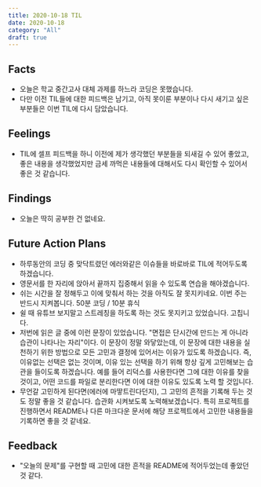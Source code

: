 ```yaml
---
title: 2020-10-18 TIL
date: 2020-10-18
category: "All"
draft: true
---
```


## Facts

- 오늘은 학교 중간고사 대체 과제를 하느라 코딩은 못했습니다.
- 다만 이전 TIL들에 대한 피드백은 남기고, 아직 못이룬 부분이나 다시 새기고 싶은 부분들은 이번 TIL에 다시 담았습니다.

## Feelings

- TIL에 셀프 피드백을 하니 이전에 제가 생각했던 부분들을 되새길 수 있어 좋았고, 좋은 내용을 생각했었지만 금세 까먹은 내용들에 대해서도 다시 확인할 수 있어서 좋은 것 같습니다.

## Findings

- 오늘은 딱히 공부한 건 없네요.

## Future Action Plans

- 하루동안의 코딩 중 맞닥트렸던 에러와같은 이슈들을 바로바로 TIL에 적어두도록 하겠습니다.
- 영문서를 한 자리에 앉아서 끝까지 집중해서 읽을 수 있도록 연습을 해야겠습니다.
- 쉬는 시간을 잘 정해두고 이에 맞춰서 하는 것을 아직도 잘 못지키네요. 이번 주는 반드시 지켜봅니다. 50분 코딩 / 10분 휴식
- 쉴 때 유튜브 보지말고 스트레칭을 하도록 하는 것도 못지키고 있었습니다. 고칩니다.
- 저번에 읽은 글 중에 이런 문장이 있었습니다. "면접은 단시간에 만드는 게 아니라 습관이 나타나는 자리"이다. 이 문장이 정말 와닿았는데, 이 문장에 대한 내용을 실천하기 위한 방법으로 모든 고민과 결정에 있어서는 이유가 있도록 하겠습니다. 즉, 이유없는 선택은 없는 것이며, 이유 있는 선택을 하기 위해 항상 깊게 고민해보는 습관을 들이도록 하겠습니다. 예를 들어 리덕스를 사용한다면 그에 대한 이유를 찾을 것이고, 어떤 코드를 파일로 분리한다면 이에 대한 이유도 있도록 노력 할 것입니다.
- 무언갈 고민하게 된다면(에러에 마땋트린다던지), 그 고민의 흔적을 기록해 두는 것도 정말 좋을 것 같습니다. 습관화 시켜보도록 노력해보겠습니다. 특히 프로젝트를 진행하면서 README나 다른 마크다운 문서에 해당 프로젝트에서 고민한 내용들을 기록하면 좋을 것 같네요.

## Feedback

- "오늘의 문제"를 구현할 때 고민에 대한 흔적을 README에 적어두었는데 좋았던 것 같다.
